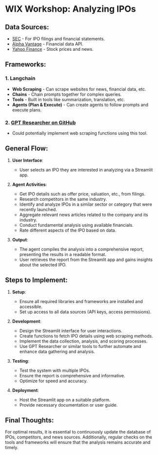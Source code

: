 # WIX Workshop: Analyzing IPOs

## Data Sources:
- [SEC](https://www.sec.gov) - For IPO filings and financial statements.
- [Alpha Vantage](https://www.alphavantage.co) - Financial data API.
- [Yahoo Finance](https://finance.yahoo.com) - Stock prices and news.

## Frameworks:

### 1. Langchain
- **Web Scraping** - Can scrape websites for news, financial data, etc.
- **Chains** - Chain prompts together for complex queries.
- **Tools** - Built in tools like summarization, translation, etc.
- **Agents (Plan & Execute)** - Can create agents to follow prompts and execute plans.

### 2. [GPT Researcher on GitHub](https://github.com/assafelovic/gpt-researcher)
- Could potentially implement web scraping functions using this tool.

## General Flow:

1. **User Interface**:
   - User selects an IPO they are interested in analyzing via a Streamlit app.
   
2. **Agent Activities**:
   - Get IPO details such as offer price, valuation, etc., from filings.
   - Research competitors in the same industry.
   - Identify and analyze IPOs in a similar sector or category that were recently launched.
   - Aggregate relevant news articles related to the company and its industry.
   - Conduct fundamental analysis using available financials.
   - Rate different aspects of the IPO based on data.
   
3. **Output**:
   - The agent compiles the analysis into a comprehensive report, presenting the results in a readable format.
   - User retrieves the report from the Streamlit app and gains insights about the selected IPO.

## Steps to Implement:

1. **Setup**:
   - Ensure all required libraries and frameworks are installed and accessible.
   - Set up access to all data sources (API keys, access permissions).

2. **Development**:
   - Design the Streamlit interface for user interactions.
   - Create functions to fetch IPO details using web scraping methods.
   - Implement the data collection, analysis, and scoring processes.
   - Use GPT Researcher or similar tools to further automate and enhance data gathering and analysis.

3. **Testing**:
   - Test the system with multiple IPOs.
   - Ensure the report is comprehensive and informative.
   - Optimize for speed and accuracy.
   
4. **Deployment**:
   - Host the Streamlit app on a suitable platform.
   - Provide necessary documentation or user guide.

## Final Thoughts:
For optimal results, it is essential to continuously update the database of IPOs, competitors, and news sources. Additionally, regular checks on the tools and frameworks will ensure that the analysis remains accurate and timely.
